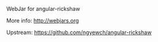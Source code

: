 WebJar for angular-rickshaw

More info: http://webjars.org

Upstream: https://github.com/ngyewch/angular-rickshaw
